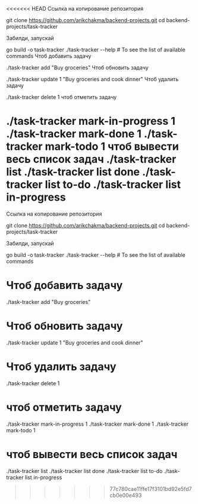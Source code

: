 <<<<<<< HEAD
Ссылка на копирование репозитория

git clone https://github.com/arikchakma/backend-projects.git cd backend-projects/task-tracker

Забилди, запускай

go build -o task-tracker ./task-tracker --help # To see the list of available commands
Чтоб добавить задачу

./task-tracker add "Buy groceries"
Чтоб обновить задачу

./task-tracker update 1 "Buy groceries and cook dinner"
Чтоб удалить задачу

./task-tracker delete 1
чтоб отметить задачу

./task-tracker mark-in-progress 1 ./task-tracker mark-done 1 ./task-tracker mark-todo 1
чтоб вывести весь список задач
./task-tracker list ./task-tracker list done ./task-tracker list to-do ./task-tracker list in-progress
=======

Ссылка на копирование репозитория

git clone https://github.com/arikchakma/backend-projects.git
cd backend-projects/task-tracker

Забилди, запускай

go build -o task-tracker
./task-tracker --help # To see the list of available commands

# Чтоб добавить задачу
./task-tracker add "Buy groceries"

# Чтоб обновить задачу
./task-tracker update 1 "Buy groceries and cook dinner"

# Чтоб удалить задачу
./task-tracker delete 1

# чтоб отметить задачу
./task-tracker mark-in-progress 1
./task-tracker mark-done 1
./task-tracker mark-todo 1

# чтоб вывести весь список задач
./task-tracker list
./task-tracker list done
./task-tracker list to-do
./task-tracker list in-progress
>>>>>>> 77c780cae11ffe17f3101bd92e5fd7cb0e00e493
